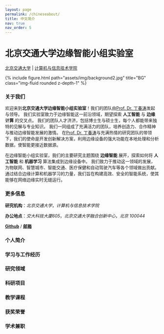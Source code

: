 ```yaml
---
layout: page
permalink: /chineseabout/
title: 中文简介
nav: true
nav_order: 5
---
```


# **北京交通大学边缘智能小组**实验室

[北京交通大学](https://www.bjtu.edu.cn/) | [计算机与信息技术学院](http://scit.bjtu.edu.cn/)

<div class="row">
    <div class="col-sm mt-3 mt-md-0">
        {% include figure.html path="assets/img/background2.jpg" title="BG" class="img-fluid rounded z-depth-1" %}
    </div>
</div>

### **关于我们**
欢迎来到**北京交通大学边缘智能小组实验室**！我们的团队由[Prof. Dr. 丁春涛](http://faculty.bjtu.edu.cn/9721/)发起与领导。
我们实验室致力于边缘智能这一前沿领域，期望探索 **人工智能** 与 **边缘计算** 的交叉点。
我们的团队人才济济，包括博士生与硕士生，每个人都能带来独特的见解与专业知识。
我们一同组成了充满活力的团队，培养创造力、合作精神与推动边缘智能发展的激情。
在[Prof. Dr. 丁春涛](http://faculty.bjtu.edu.cn/9721/)与充满热情的研究团队的带领下，我们的使命是开发创新解决方案，利用边缘设备的强大功能在本地处理和分析数据，使智能更接近数据源。

在边缘智能小组实验室，我们的主要研究主题围绕 **边缘智能** 展开，探索如何将 **人工智能** 和 **机器学习** 算法集成到边缘设备中。
我们致力于推动这一领域的发展，为物联网、智慧城市、智能交通、医疗保健和自动驾驶汽车等各个领域做出贡献。
通过结合边缘计算和机器学习的力量，我们旨在构建高效、安全的智能系统，使其能够在网络边缘实时无缝运行。

### **更多信息**
**研究机构**：*北京交通大学*，*计算机与信息技术学院*

**办公地点**：*交大科技大厦605*，*北京交通大学融合创新中心*，*北京 100044*

[**Github**](https://github.com/bjtuedgeintell) / [**邮箱**](bjtuedgeintell@163.com) 

### **个人简介**



### **学习与工作经历**



### **研究领域**



### **科研项目**



### 教学课程



### 获奖荣誉



### 学术兼职



